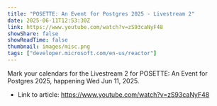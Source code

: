 ```yaml
---
title: "POSETTE: An Event for Postgres 2025 - Livestream 2"
date: 2025-06-11T12:53:30Z
link: https://www.youtube.com/watch?v=zS93caNyF48
showShare: false
showReadTime: false
thumbnail: images/misc.png
tags: ["developer.microsoft.com/en-us/reactor"]
---
```

Mark your calendars for the Livestream 2 for POSETTE: An Event for Postgres 2025, happening Wed Jun 11, 2025.

- Link to article: https://www.youtube.com/watch?v=zS93caNyF48